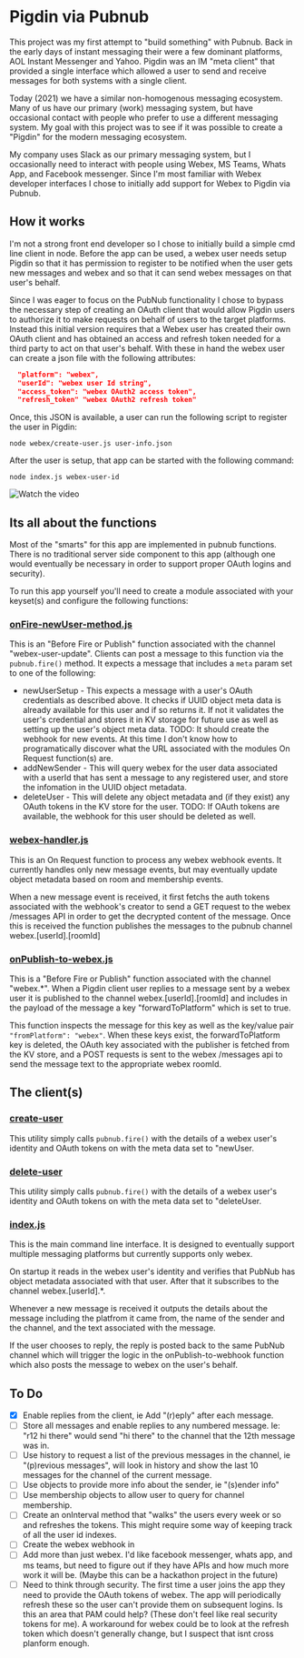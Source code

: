 # Pigdin via Pubnub

This project was my first attempt to "build something" with Pubnub.   Back in the early days of instant messaging their were a few dominant platforms, AOL Instant Messenger and Yahoo.   Pigdin was an IM "meta client" that provided a single interface which allowed a user to send and receive messages for both systems with a single client.

Today (2021) we have a similar non-homogenous messaging ecosystem.  Many of us have our primary (work) messaging system, but have occasional contact with people who prefer to use a different messaging system.  My goal with this project was to see if it was possible to create a "Pigdin" for the modern messaging ecosystem.

My company uses Slack as our primary messaging system, but I occasionally need to interact with people using Webex, MS Teams, Whats App, and Facebook messenger.   Since I'm most familiar with Webex developer interfaces I chose to initially add support for Webex to Pigdin via Pubnub.

## How it works

I'm not a strong front end developer so I chose to initially build a simple cmd line client in node. Before the app can be used, a webex user needs setup Pigdin so that it has permission to register to be notified when the user gets new messages and webex and so that it can send webex messages on that user's behalf.

Since I was eager to focus on the PubNub functionality I chose to bypass the necessary step of creating an OAuth client that would allow Pigdin users to authorize it to make requests on behalf of users to the target platforms.  Instead this initial version requires that a Webex user has created their own OAuth client and has obtained an access and refresh token needed for a third party to act on that user's behalf.   With these in hand the webex user can create a json file with the following attributes:

```json
  "platform": "webex",
  "userId": "webex user Id string",
  "access_token": "webex OAuth2 access token",
  "refresh_token" "webex OAuth2 refresh token"
```

Once, this JSON is available, a user can run the following script to register the user in Pigdin:

  `node webex/create-user.js user-info.json`

After the user is setup, that app can be started with the following command:

  `node index.js webex-user-id`

![Watch the video](./docs/pigdin-demo.gif)

## Its all about the functions

Most of the "smarts" for this app are implemented in pubnub functions.   There is no traditional server side component to this app  (although one would eventually be necessary in order to support proper OAuth logins and security).

To run this app yourself you'll need to create a module associated with your keyset(s) and configure the following functions:

### [onFire-newUser-method.js](./webex/functions/onFire-newUser-method.js)

This is an "Before Fire or Publish" function associated with the channel "webex-user-update".  Clients can post a message to this function via the `pubnub.fire()` method.  It expects a message that includes a `meta` param set to one of the following:

- newUserSetup - This expects a message with a user's OAuth credentials as described above.  It checks if UUID object meta data is already available for this user and if so returns it.  If not it validates the user's credential and stores it in KV storage for future use as well as setting up the user's object meta data.  TODO: It should create the webhook for new events.  At this time I don't know how to programatically discover what the URL associated with the modules On Request function(s) are.
- addNewSender - This will query webex for the user data associated with a userId that has sent a message to any registered user, and store the infomation in the UUID object metadata.
- deleteUser - This will delete any object metadata and (if they exist) any OAuth tokens in the KV store for the user.  TODO: If OAuth tokens are available, the webhook for this user should be deleted as well.

### [webex-handler.js](./webex/functions/webex-handler.js)

This is an On Request function to process any webex webhook events.  It currently handles only new message events, but may eventually update object metadata based on room and membership events.

When a new message event is received, it first fetchs the auth tokens associated with the webhook's creator to send a GET request to the webex /messages API in order to get the decrypted content of the message.  Once this is received the function publishes the messages to the pubnub channel webex.[userId].[roomId]

### [onPublish-to-webex.js](./webex/functions/onPublish-to-webex.js)

This is a "Before Fire or Publish" function associated with the channel "webex.*".  When a Pigdin client user replies to a message sent by a webex user it is published to the channel webex.[userId].[roomId] and includes in the payload of the message a key "forwardToPlatform" which is set to true.

This function inspects the message for this key as well as the key/value pair `"fromPlatform": "webex"`.  When these keys exist, the forwardToPlatform key is deleted, the OAuth key associated with the publisher is fetched from the KV store, and a POST requests is sent to the webex /messages api to send the message text to the appropriate webex roomId.

## The client(s)

### [create-user](webex/create-user.js)

This utility simply calls `pubnub.fire()` with the details of a webex user's identity and OAuth tokens on with the meta data set to "newUser.  

### [delete-user](webex/delete-user.js)

This utility simply calls `pubnub.fire()` with the details of a webex user's identity and OAuth tokens on with the meta data set to "deleteUser.

### [index.js](./index.js)

This is the main command line interface.  It is designed to eventually support multiple messaging platforms but currently supports only webex.

On startup it reads in the webex user's identity and verifies that PubNub has object metadata associated with that user.   After that it subscribes to the channel webex.[userId].*.

Whenever a new message is received it outputs the details about the message including the platfrom it came from, the name of the sender and the channel, and the text associated with the message.

If the user chooses to reply, the reply is posted back to the same PubNub channel which will trigger the logic in the onPublish-to-webhook function which also posts the message to webex on the user's behalf.

## To Do

- [x] Enable replies from the client, ie Add "(r)eply" after each message.
- [ ] Store all messages and enable replies to any numbered message.  Ie: "r12 hi there" would send "hi there" to the channel that the 12th message was in.
- [ ] Use history to request a list of the previous messages in the channel, ie "(p)revious messages", will look in history and show the last 10 messages for the channel of the current message.
- [ ] Use objects to provide more info about the sender, ie "(s)ender info"
- [ ] Use membership objects to allow user to query for channel membership.
- [ ] Create an onInterval method that "walks" the users every week or so and refreshes the tokens.  This might require some way of keeping track of all the user id indexes.
- [ ] Create the webex webhook in 
- [ ] Add more than just webex.  I'd like facebook messenger, whats app, and ms teams, but need to figure out if they have APIs and how much more work it will be.  (Maybe this can be a hackathon project in the future)
- [ ] Need to think through security.  The first time a user joins the app they need to provide the OAuth tokens of webex.  The app will periodically refresh these so the user can't provide them on subsequent logins.  Is this an area that PAM could help?  (These don't feel like real security tokens for me).   A workaround for webex could be to look at the refresh token which doesn't generally change, but I suspect that isnt cross planform enough.
